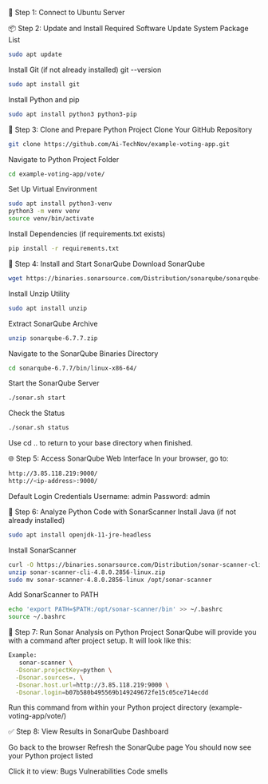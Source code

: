 🔐 Step 1: Connect to Ubuntu Server

📦 Step 2: Update and Install Required Software
Update System Package List
```bash
sudo apt update
```


Install Git (if not already installed)
git --version
```bash
sudo apt install git
```


Install Python and pip
```bash
sudo apt install python3 python3-pip
```


🧾 Step 3: Clone and Prepare Python Project
Clone Your GitHub Repository
```bash
git clone https://github.com/Ai-TechNov/example-voting-app.git
```

Navigate to Python Project Folder
```bash
cd example-voting-app/vote/
```



Set Up Virtual Environment
```bash
sudo apt install python3-venv
python3 -m venv venv
source venv/bin/activate
```


Install Dependencies (if requirements.txt exists)
```bash
pip install -r requirements.txt
```




🧰 Step 4: Install and Start SonarQube
Download SonarQube
```bash
wget https://binaries.sonarsource.com/Distribution/sonarqube/sonarqube-6.7.7.zip
```


Install Unzip Utility
```bash
sudo apt install unzip
```


Extract SonarQube Archive
```bash
unzip sonarqube-6.7.7.zip
```



Navigate to the SonarQube Binaries Directory
```bash
cd sonarqube-6.7.7/bin/linux-x86-64/
```


Start the SonarQube Server
```bash
./sonar.sh start
```
Check the Status
```bash
./sonar.sh status
```


Use cd .. to return to your base directory when finished.

🌐 Step 5: Access SonarQube Web Interface
In your browser, go to:
```bash
http://3.85.118.219:9000/
http://<ip-address>:9000/
```


Default Login Credentials
Username: admin
Password: admin

🔎 Step 6: Analyze Python Code with SonarScanner
Install Java (if not already installed)
```bash
sudo apt install openjdk-11-jre-headless
```


Install SonarScanner
```bash
curl -O https://binaries.sonarsource.com/Distribution/sonar-scanner-cli/sonar-scanner-cli-4.8.0.2856-linux.zip
unzip sonar-scanner-cli-4.8.0.2856-linux.zip
sudo mv sonar-scanner-4.8.0.2856-linux /opt/sonar-scanner
```


Add SonarScanner to PATH
```bash
echo 'export PATH=$PATH:/opt/sonar-scanner/bin' >> ~/.bashrc
source ~/.bashrc
```



🧪 Step 7: Run Sonar Analysis on Python Project
SonarQube will provide you with a command after project setup. It will look like this:
```bash
Example:
   sonar-scanner \
  -Dsonar.projectKey=python \
  -Dsonar.sources=. \
  -Dsonar.host.url=http://3.85.118.219:9000 \
  -Dsonar.login=b07b580b495569b149249672fe15c05ce714ecdd
```


Run this command from within your Python project directory (example-voting-app/vote/)


✅ Step 8: View Results in SonarQube Dashboard

Go back to the browser
Refresh the SonarQube page
You should now see your Python project listed

Click it to view:
Bugs
Vulnerabilities
Code smells
